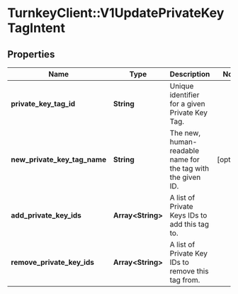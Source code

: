 # TurnkeyClient::V1UpdatePrivateKeyTagIntent

## Properties
Name | Type | Description | Notes
------------ | ------------- | ------------- | -------------
**private_key_tag_id** | **String** | Unique identifier for a given Private Key Tag. | 
**new_private_key_tag_name** | **String** | The new, human-readable name for the tag with the given ID. | [optional] 
**add_private_key_ids** | **Array&lt;String&gt;** | A list of Private Keys IDs to add this tag to. | 
**remove_private_key_ids** | **Array&lt;String&gt;** | A list of Private Key IDs to remove this tag from. | 

